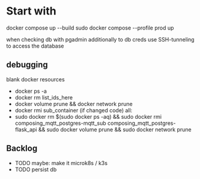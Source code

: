 # Start with
docker compose up --build
sudo docker compose --profile prod up

when checking db with pgadmin additionally to db creds use SSH-tunneling to access the database

## debugging
blank docker resources
- docker ps -a
- docker rm list_ids_here
- docker volume prune && docker network prune
- docker rmi sub_container (if changed code)
all:
- sudo docker rm $(sudo docker ps -aq) && sudo docker rmi composing_mqtt_postgres-mqtt_sub composing_mqtt_postgres-flask_api && sudo docker volume prune && sudo docker network prune

## Backlog
- TODO maybe: make it microk8s / k3s
- TODO persist db
